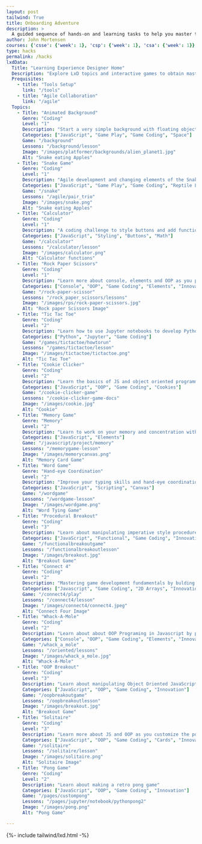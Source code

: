 ```yaml
---
layout: post
tailwind: True
title: Onboarding Adventure
description: >
  A guided sequence of hands-on and learning tasks to help you master the frameworks that power our course.
author: John Mortensen
courses: {'csse': {'week': 1}, 'csp': {'week': 1}, 'csa': {'week': 1}}
type: hacks
permalink: /hacks
lxdData:
  Title: "Learning Experience Designer Home"
  Description: "Explore LxD topics and interactive games to obtain mastery in key oboarding topics... collaboration, design thinking, coding skills, etc."
  Prequisites:
    - title: "Tools Setup"
      link: "/tools"
    - title: "Agile Collaboration"
      link: "/agile"
  Topics:
    - Title: "Animated Background"
      Genre: "Coding"
      Level: "1"
      Description: "Start a very simple background with floating object.  Then think about possibilities."
      Categories: ["JavaScript", "Game Play", "Game Coding", "Space"]
      Game: "/background"
      Lessons: "/background/lesson"
      Image: "/images/platformer/backgrounds/alien_planet1.jpg"
      Alt: "Snake eating Apples"
    - Title: "Snake Game"
      Genre: "Coding"
      Level: "1"
      Description: "Agile development and changing elements of the Snake game."
      Categories: ["JavaScript", "Game Play", "Game Coding", "Reptile Life"]
      Game: "/snake"
      Lessons: "/agile/pair_trio"
      Image: "/images/snake.png"
      Alt: "Snake eating Apples"
    - Title: "Calculator"
      Genre: "Coding"
      Level: "1"
      Description: "A coding challenge to style buttons and add functions to a Calculator."
      Categories: ["JavaScript", "Styling", "Buttons", "Math"]
      Game: "/calculator"
      Lessons: "/calculator/lesson"
      Image: "/images/calculator.png"
      Alt: "Calculator functions"
    - Title: "Rock Paper Scissors"
      Genre: "Coding"
      Level: "1"
      Description: "Learn more about console, elements and OOP as you play with Rock Paper Scissors."
      Categories: ["Console", "OOP", "Game Coding", "Elements", "Innovation"]
      Game: "/rock-paper-scissor"
      Lessons: "/rock_paper_scissors/lessons"
      Image: "/images/rps/rock-paper-scissors.jpg"
      Alt: "Rock paper Scissors Image"
    - Title: "Tic Tac Toe"
      Genre: "Coding"
      Level: "2"
      Description: "Learn how to use Jupyter notebooks to develop Python projects. "
      Categories: ["Python", "Jupyter", "Game Coding"]
      Game: "/games/tictactoe/howtorun"
      Lessons: "/games/tictactoe/lesson"
      Image: "/images/tictactoe/tictactoe.png"
      Alt: "Tic Tac Toe"
    - Title: "Cookie Clicker"
      Genre: "Coding"
      Level: "2"
      Description: "Learn the basics of JS and object oriented programming as you dive deep into the world of game coding. "
      Categories: ["JavaScript", "OOP", "Game Coding", "Cookies"]
      Game: "/cookie-clicker-game"
      Lessons: "/cookie-clicker-game-docs"
      Image: "/images/cookie.jpg"
      Alt: "Cookie"
    - Title: "Memory Game"
      Genre: "Memory"
      Level: "2"
      Description: "Learn to work on your memory and concentration with this fun card matching game."
      Categories: ["JavaScript", "Elements"]
      Game: "/javascript/project/memory"
      Lessons: "/memorygame-lesson"
      Image: "/images/memorycanvas.png"
      Alt: "Memory Card Game"
    - Title: "Word Game"
      Genre: "Hand-eye Coordination"
      Level: "2"
      Description: "Improve your typing skills and hand-eye coordination with this engaging word game."
      Categories: ["JavaScript", "Scripting", "Canvas"]
      Game: "/wordgame"
      Lessons: "/wordgame-lesson"
      Image: "/images/wordgame.png"
      Alt: "Word Tying Game"
    - Title: "Procedural Breakout"
      Genre: "Coding"
      Level: "3"
      Description: "Learn about manipulating imperative style procedures JavaScript by playing breakout."
      Categories: ["JavaScript", "Functional", "Game Coding", "Innovation"]
      Game: "/functionalbreakoutgame"
      Lessons: "/functionalbreakoutlesson"
      Image: "/images/breakout.jpg"
      Alt: "Breakout Game"
    - Title: "Connect 4"
      Genre: "Coding"
      Level: "2"
      Description: "Mastering game development fundamentals by bulding and understaning Connect 4's core mechanics."
      Categories: ["Javascript", "Game Coding", "2D Arrays", "Innovation"]
      Game: "/connect4/play"
      Lessons: "/connect4/lesson"
      Image: "/images/connect4/connect4.jpeg"
      Alt: "Connect Four Image"
    - Title: "Whack-A-Mole"
      Genre: "Coding"
      Level: "2"
      Description: "Learn about about OOP Programing in Javascript by playing Whack a Mole."
      Categories: ["Console", "OOP", "Game Coding", "Elements", "Innovation"]
      Game: "/whack_a_mole"
      Lessons: "/oriented/lessons"
      Image: "/images/whack_a_mole.jpg"
      Alt: "Whack-A-Mole"
    - Title: "OOP Breakout"
      Genre: "Coding"
      Level: "3"
      Description: "Learn about manipulating Object Oriented JavaScript by playing breakout."
      Categories: ["JavaScript", "OOP", "Game Coding", "Innovation"]
      Game: "/oopbreakoutgame"
      Lessons: "/oopbreakoutlesson"
      Image: "/images/breakout.jpg"
      Alt: "Breakout Game"
    - Title: "Solitaire"
      Genre: "Coding"
      Level: "3"
      Description: "Learn more about JS and OOP as you customize the popular card game solitaire."
      Categories: ["JavaScript", "OOP", "Game Coding", "Cards", "Innovation"]
      Game: "/solitaire"
      Lessons: "/solitaire/lesson"
      Image: "/images/solitaire.png"
      Alt: "Solitaire Image"
    - Title: "Pong Game"
      Genre: "Coding"
      Level: "2"
      Description: "Learn about making a retro pong game"
      Categories: ["JavaScript", "OOP", "Game Coding", "Innovation"]
      Game: "/pages/custompong"
      Lessons: "/pages/jupyter/notebook/pythonpong2"
      Image: "/images/pong.png"
      Alt: "Pong Game"

---
```

{%- include tailwind/lxd.html -%}
